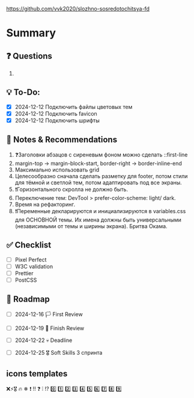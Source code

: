 https://github.com/vvk2020/slozhno-sosredotochitsya-fd

# Summary

## ❓ Questions
1. 

## 💡 To-Do:
- [x] 2024-12-12 Подключить файлы цветовых тем
- [x] 2024-12-12 Подключить favicon
- [x] 2024-12-12 Подключить шрифты

## 📌 Notes & Recommendations
1. ❓Заголовки абзацов с сиреневым фоном можно сделать ::first-line 
2. margin-top -> margin-block-start, border-right -> border-inline-end
3. Максимально использовать grid
4. Целесообразно сначала сделать разметку для footer, потом стили для тёмной и светлой тем, потом адаптировать под все экраны.
5. ❗Горизонтального скролла не должно быть.
6. Переключение тем: DevTool > prefer-color-scheme: light/ dark.
7. Время на рефакторинг.
8. ❗Переменные декларируются и инициализируются в variables.css для ОСНОВНОЙ темы. Их имена должны быть универсальными (независимыми от темы и ширины экрана). Бритва Окама.

## ✅ Checklist
- [ ] Pixel Perfect
- [ ] W3C validation
- [ ] Prettier
- [ ] PostCSS

## 📅 Roadmap
- [ ] 2024-12-16 🏳️ First Review
- [ ] 2024-12-19 🏁 Finish Review
- [ ] 2024-12-22 💀 Deadline
- [ ] 2024-12-25 🎖️ Soft Skills 3 спринта


## icons templates
❌⚡🎖️ 🔥 ❄ ❗ ‼️ ❓ ❕ ⁉️ 0️⃣ 1️⃣ 2️⃣ 3️⃣ 4️⃣ 5️⃣ 6️⃣ 7️⃣ 8️⃣ 9️⃣